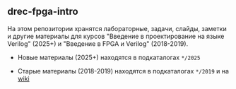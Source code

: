## drec-fpga-intro

На этом репозитории хранятся лабораторные, задачи, слайды, заметки и другие материалы для курсов "Введение в проектирование на языке Verilog" (2025+) и "Введение в FPGA и Verilog" (2018-2019).

* Новые материалы (2025+) находятся в подкаталогах `*/2025`

* Старые материалы (2018-2019) находятся в подкаталогах `*/2019` и на [wiki](https://github.com/viktor-prutyanov/drec-fpga-intro/wiki)

